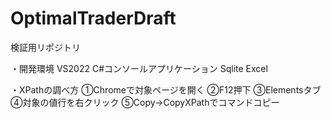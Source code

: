 # OptimalTraderDraft
検証用リポジトリ

・開発環境
VS2022
C#コンソールアプリケーション
Sqlite
Excel

・XPathの調べ方
①Chromeで対象ページを開く
②F12押下
③Elementsタブ
④対象の値行を右クリック
⑤Copy→CopyXPathでコマンドコピー

